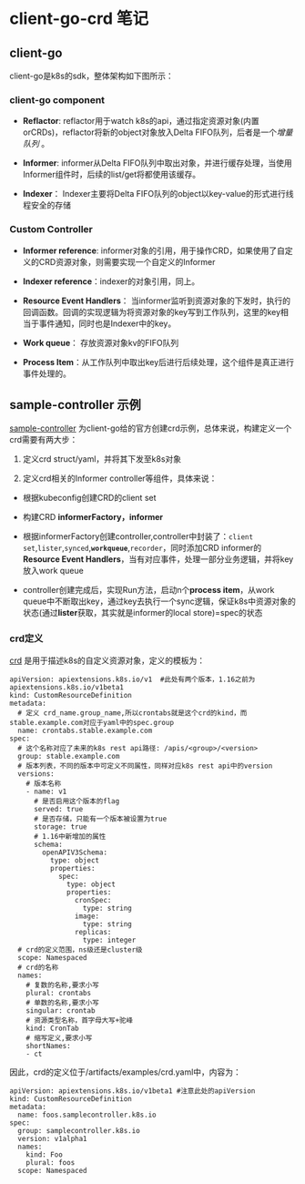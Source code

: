 # client-go-crd 笔记

## client-go 

client-go是k8s的sdk，整体架构如下图所示：

### client-go component

- **Reflactor**: reflactor用于watch k8s的api，通过指定资源对象(内置orCRDs)，reflactor将新的object对象放入Delta FIFO队列，后者是一个*增量队列* 。

- **Informer**: informer从Delta FIFO队列中取出对象，并进行缓存处理，当使用Informer组件时，后续的list/get将都使用该缓存。

- **Indexer**： Indexer主要将Delta FIFO队列的object以key-value的形式进行线程安全的存储

### Custom Controller

- **Informer reference**: informer对象的引用，用于操作CRD，如果使用了自定义的CRD资源对象，则需要实现一个自定义的Informer

- **Indexer reference**：indexer的对象引用，同上。

- **Resource Event Handlers**： 当informer监听到资源对象的下发时，执行的回调函数。回调的实现逻辑为将资源对象的key写到工作队列，这里的key相当于事件通知，同时也是Indexer中的key。

- **Work queue**： 存放资源对象kv的FIFO队列

- **Process Item**：从工作队列中取出key后进行后续处理，这个组件是真正进行事件处理的。

## sample-controller 示例

[sample-controller](https://github.com/kubernetes/sample-controller) 为client-go给的官方创建crd示例，总体来说，构建定义一个crd需要有两大步：

1. 定义crd struct/yaml，并将其下发至k8s对象

2. 定义crd相关的Informer controller等组件，具体来说：

- 根据kubeconfig创建CRD的client set

- 构建CRD **informerFactory，informer**

- 根据informerFactory创建controller,controller中封装了：`client set`,`lister`,`synced`,**`workqueue`**,`recorder`，同时添加CRD informer的**Resource Event Handlers**，当有对应事件，处理一部分业务逻辑，并将key放入work queue

- controller创建完成后，实现Run方法，启动n个**process item**，从work queue中不断取出key，通过key去执行一个sync逻辑，保证k8s中资源对象的状态(通过**lister**获取，其实就是informer的local store)=spec的状态

### crd定义

[crd](https://kubernetes.io/docs/tasks/access-kubernetes-api/custom-resources/custom-resource-definitions/#create-a-customresourcedefinition) 是用于描述k8s的自定义资源对象，定义的模板为：
```
apiVersion: apiextensions.k8s.io/v1  #此处有两个版本，1.16之前为apiextensions.k8s.io/v1beta1
kind: CustomResourceDefinition
metadata:
  # 定义 crd_name.group_name,所以crontabs就是这个crd的kind，而stable.example.com对应于yaml中的spec.group
  name: crontabs.stable.example.com
spec:
  # 这个名称对应了未来的k8s rest api路径: /apis/<group>/<version>
  group: stable.example.com
  # 版本列表，不同的版本中可定义不同属性，同样对应k8s rest api中的version
  versions:
    # 版本名称
    - name: v1
      # 是否启用这个版本的flag
      served: true
      # 是否存储，只能有一个版本被设置为true
      storage: true
	  # 1.16中新增加的属性
      schema:
        openAPIV3Schema:
          type: object
          properties:
            spec:
              type: object
              properties:
                cronSpec:
                  type: string
                image:
                  type: string
                replicas:
                  type: integer
  # crd的定义范围，ns级还是cluster级
  scope: Namespaced
  # crd的名称
  names:
    # 复数的名称,要求小写
    plural: crontabs
    # 单数的名称,要求小写
    singular: crontab
    # 资源类型名称，首字母大写+驼峰
    kind: CronTab
    # 缩写定义,要求小写
    shortNames:
    - ct
```
因此，crd的定义位于/artifacts/examples/crd.yaml中，内容为：
```
apiVersion: apiextensions.k8s.io/v1beta1 #注意此处的apiVersion
kind: CustomResourceDefinition
metadata:
  name: foos.samplecontroller.k8s.io
spec:
  group: samplecontroller.k8s.io
  version: v1alpha1
  names:
    kind: Foo
    plural: foos
  scope: Namespaced
```




